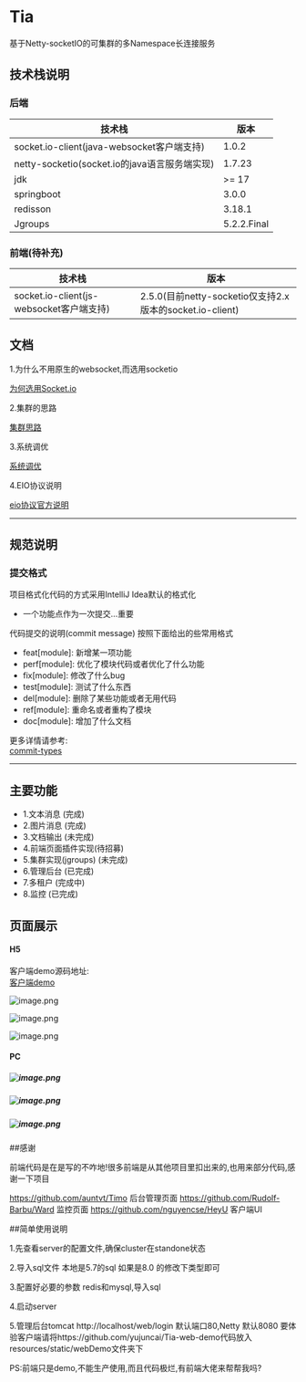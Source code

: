 # Tia

基于Netty-socketIO的可集群的多Namespace长连接服务

## 技术栈说明

### 后端
| 技术栈 | 版本 |
| --- | --- |
| socket.io-client(java-websocket客户端支持) | 1.0.2 |
| netty-socketio(socket.io的java语言服务端实现) | 1.7.23 |
| jdk | >= 17 |
| springboot | 3.0.0 |
| redisson | 3.18.1 |
| Jgroups | 5.2.2.Final |


### 前端(待补充)
| 技术栈 | 版本 |
| --- | --- |
| socket.io-client(js-websocket客户端支持) | 2.5.0(目前netty-socketio仅支持2.x版本的socket.io-client) |


## 文档

1.为什么不用原生的websocket,而选用socketio

[为何选用Socket.io](https://github.com/yujuncai/Tia-notify/blob/main/docs/%E4%B8%BA%E4%BD%95%E9%80%89%E7%94%A8%E7%9A%84%E6%98%AFSocket.io.md)

2.集群的思路

[集群思路](https://github.com/yujuncai/Tia-notify/blob/main/docs/%E9%9B%86%E7%BE%A4%E6%80%9D%E8%B7%AF.md)

3.系统调优

[系统调优](https://github.com/yujuncai/Tia-notify/blob/main/docs/%E7%B3%BB%E7%BB%9F%E8%B0%83%E4%BC%98.md)

4.EIO协议说明

[eio协议官方说明](https://socket.io/zh-CN/docs/v4/engine-io-protocol/#protocol)


---

## 规范说明

### 提交格式

项目格式化代码的方式采用IntelliJ Idea默认的格式化

- 一个功能点作为一次提交...重要

代码提交的说明(commit message) 按照下面给出的些常用格式

-  feat[module]: 新增某一项功能
-  perf[module]: 优化了模块代码或者优化了什么功能
-  fix[module]: 修改了什么bug
-  test[module]: 测试了什么东西
-  del[module]: 删除了某些功能或者无用代码
-  ref[module]: 重命名或者重构了模块
-  doc[module]: 增加了什么文档

更多详情请参考:<br />[commit-types](https://github.com/pvdlg/conventional-changelog-metahub#commit-types)

---

## 主要功能
    
- 1.文本消息 (完成)
- 2.图片消息 (完成)
- 3.文档输出 (未完成)
- 4.前端页面插件实现(待招募)
- 5.集群实现(jgroups) (未完成)
- 6.管理后台 (已完成) 
- 7.多租户 (完成中) 
- 8.监控 (已完成)


## 页面展示

#### H5
  
  客户端demo源码地址:<br />[客户端demo](https://github.com/yujuncai/Tia-web-demo)

![image.png](https://cdn.nlark.com/yuque/0/2023/png/1608622/1677051430945-a33353ef-2903-458b-b8a6-7b9625822d91.png)

![image.png](https://cdn.nlark.com/yuque/0/2023/png/1608622/1677051504408-3f8af933-6017-4be6-8fa0-e23a74431f74.png)

![image.png](https://cdn.nlark.com/yuque/0/2023/png/1608622/1677051674904-fd1a2c7c-19a5-4cfe-9950-83b5efdc2cb9.png)

#### PC

##### ![image.png](https://cdn.nlark.com/yuque/0/2023/png/1608622/1680076640606-48cff368-f70f-44cf-91e8-f3a2ecffa562.png)

##### ![image.png](https://cdn.nlark.com/yuque/0/2023/png/1608622/1680076663702-43d0671b-508c-4710-92da-a465d8c6e94a.png)


##### ![image.png](https://cdn.nlark.com/yuque/0/2023/jpeg/1608622/1685603430721-63291597-baf4-4884-8c8a-21ea91f48bb9.jpeg)



##感谢


前端代码是在是写的不咋地!很多前端是从其他项目里扣出来的,也用来部分代码,感谢一下项目

https://github.com/auntvt/Timo         后台管理页面
https://github.com/Rudolf-Barbu/Ward   监控页面
https://github.com/nguyencse/HeyU      客户端UI

##简单使用说明

1.先查看server的配置文件,确保cluster在standone状态

2.导入sql文件 本地是5.7的sql 如果是8.0 的修改下类型即可

3.配置好必要的参数 redis和mysql,导入sql

4.启动server

5.管理后台tomcat http://localhost/web/login 默认端口80,Netty 默认8080
要体验客户端请将https://github.com/yujuncai/Tia-web-demo代码放入resources/static/webDemo文件夹下

PS:前端只是demo,不能生产使用,而且代码极烂,有前端大佬来帮帮我吗?